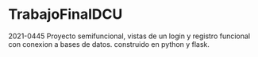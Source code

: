 # TrabajoFinalDCU
2021-0445
Proyecto semifuncional, vistas de un login y registro funcional con conexion a bases de datos.
construido en python y flask.
